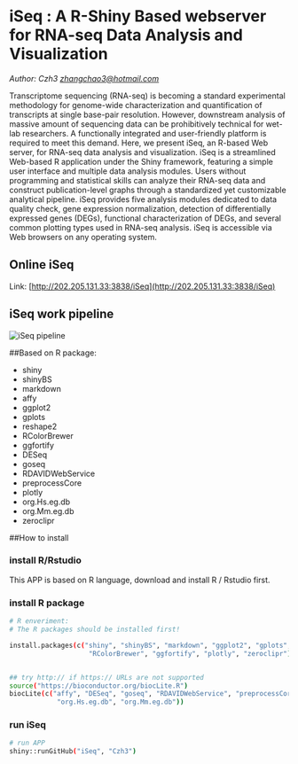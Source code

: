 # iSeq : A R-Shiny Based webserver for RNA-seq Data Analysis and Visualization

_Author: Czh3 <zhangchao3@hotmail.com>_

Transcriptome sequencing (RNA-seq) is becoming a standard experimental methodology for genome-wide characterization and quantification of transcripts at single base-pair resolution. However, downstream analysis of massive amount of sequencing data can be prohibitively technical for wet-lab researchers. A functionally integrated and user-friendly platform is required to meet this demand. Here, we present iSeq, an R-based Web server, for RNA-seq data analysis and visualization. iSeq is a streamlined Web-based R application under the Shiny framework, featuring a simple user interface and multiple data analysis modules. Users without programming and statistical skills can analyze their RNA-seq data and construct publication-level graphs through a standardized yet customizable analytical pipeline. iSeq provides five analysis modules dedicated to data quality check, gene expression normalization, detection of differentially expressed genes (DEGs), functional characterization of DEGs, and several common plotting types used in RNA-seq analysis. iSeq is accessible via Web browsers on any operating system.

## Online iSeq
Link: [http://202.205.131.33:3838/iSeq](http://202.205.131.33:3838/iSeq)

## iSeq work pipeline
![iSeq pipeline](https://github.com/Czh3/iSeq/blob/master/www/iseq.pipeline.png)

##Based on R package:
* shiny
* shinyBS
* markdown
* affy
* ggplot2
* gplots
* reshape2
* RColorBrewer
* ggfortify
* DESeq
* goseq
* RDAVIDWebService
* preprocessCore
* plotly
* org.Hs.eg.db
* org.Mm.eg.db
* zeroclipr

##How to install

### install R/Rstudio
This APP is based on R language, download and install R / Rstudio first.
 
### install R package
```bash
# R enveriment:
# The R packages should be installed first!

install.packages(c("shiny", "shinyBS", "markdown", "ggplot2", "gplots", "reshape2",
					"RColorBrewer", "ggfortify", "plotly", "zeroclipr"))


## try http:// if https:// URLs are not supported
source("https://bioconductor.org/biocLite.R")
biocLite(c("affy", "DESeq", "goseq", "RDAVIDWebService", "preprocessCore",
			"org.Hs.eg.db", "org.Mm.eg.db"))

```
### run iSeq
```bash
# run APP 
shiny::runGitHub("iSeq", "Czh3")
```

